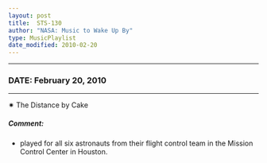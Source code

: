 ```yaml
---
layout: post
title:  STS-130
author: "NASA: Music to Wake Up By"
type: MusicPlaylist
date_modified: 2010-02-20
---
```


----
### DATE: February 20, 2010
----
✷ The Distance by Cake

##### Comment:
* played for all six astronauts from their flight control team in the Mission Control Center in Houston.
